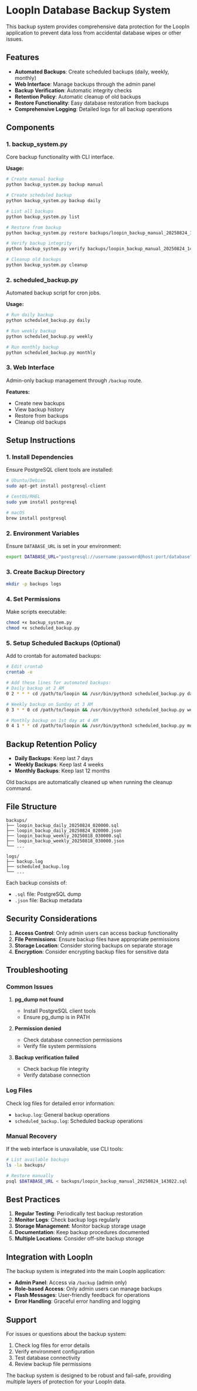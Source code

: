 # LoopIn Database Backup System

This backup system provides comprehensive data protection for the LoopIn application to prevent data loss from accidental database wipes or other issues.

## Features

- **Automated Backups**: Create scheduled backups (daily, weekly, monthly)
- **Web Interface**: Manage backups through the admin panel
- **Backup Verification**: Automatic integrity checks
- **Retention Policy**: Automatic cleanup of old backups
- **Restore Functionality**: Easy database restoration from backups
- **Comprehensive Logging**: Detailed logs for all backup operations

## Components

### 1. backup_system.py
Core backup functionality with CLI interface.

**Usage:**
```bash
# Create manual backup
python backup_system.py backup manual

# Create scheduled backup
python backup_system.py backup daily

# List all backups
python backup_system.py list

# Restore from backup
python backup_system.py restore backups/loopin_backup_manual_20250824_143022.sql

# Verify backup integrity
python backup_system.py verify backups/loopin_backup_manual_20250824_143022.sql

# Cleanup old backups
python backup_system.py cleanup
```

### 2. scheduled_backup.py
Automated backup script for cron jobs.

**Usage:**
```bash
# Run daily backup
python scheduled_backup.py daily

# Run weekly backup
python scheduled_backup.py weekly

# Run monthly backup
python scheduled_backup.py monthly
```

### 3. Web Interface
Admin-only backup management through `/backup` route.

**Features:**
- Create new backups
- View backup history
- Restore from backups
- Cleanup old backups

## Setup Instructions

### 1. Install Dependencies
Ensure PostgreSQL client tools are installed:

```bash
# Ubuntu/Debian
sudo apt-get install postgresql-client

# CentOS/RHEL
sudo yum install postgresql

# macOS
brew install postgresql
```

### 2. Environment Variables
Ensure `DATABASE_URL` is set in your environment:

```bash
export DATABASE_URL="postgresql://username:password@host:port/database"
```

### 3. Create Backup Directory
```bash
mkdir -p backups logs
```

### 4. Set Permissions
Make scripts executable:

```bash
chmod +x backup_system.py
chmod +x scheduled_backup.py
```

### 5. Setup Scheduled Backups (Optional)
Add to crontab for automated backups:

```bash
# Edit crontab
crontab -e

# Add these lines for automated backups:
# Daily backup at 2 AM
0 2 * * * cd /path/to/loopin && /usr/bin/python3 scheduled_backup.py daily

# Weekly backup on Sunday at 3 AM
0 3 * * 0 cd /path/to/loopin && /usr/bin/python3 scheduled_backup.py weekly

# Monthly backup on 1st day at 4 AM
0 4 1 * * cd /path/to/loopin && /usr/bin/python3 scheduled_backup.py monthly
```

## Backup Retention Policy

- **Daily Backups**: Keep last 7 days
- **Weekly Backups**: Keep last 4 weeks
- **Monthly Backups**: Keep last 12 months

Old backups are automatically cleaned up when running the cleanup command.

## File Structure

```
backups/
├── loopin_backup_daily_20250824_020000.sql
├── loopin_backup_daily_20250824_020000.json
├── loopin_backup_weekly_20250818_030000.sql
├── loopin_backup_weekly_20250818_030000.json
└── ...

logs/
├── backup.log
├── scheduled_backup.log
└── ...
```

Each backup consists of:
- `.sql` file: PostgreSQL dump
- `.json` file: Backup metadata

## Security Considerations

1. **Access Control**: Only admin users can access backup functionality
2. **File Permissions**: Ensure backup files have appropriate permissions
3. **Storage Location**: Consider storing backups on separate storage
4. **Encryption**: Consider encrypting backup files for sensitive data

## Troubleshooting

### Common Issues

1. **pg_dump not found**
   - Install PostgreSQL client tools
   - Ensure pg_dump is in PATH

2. **Permission denied**
   - Check database connection permissions
   - Verify file system permissions

3. **Backup verification failed**
   - Check backup file integrity
   - Verify database connection

### Log Files

Check log files for detailed error information:
- `backup.log`: General backup operations
- `scheduled_backup.log`: Scheduled backup operations

### Manual Recovery

If the web interface is unavailable, use CLI tools:

```bash
# List available backups
ls -la backups/

# Restore manually
psql $DATABASE_URL < backups/loopin_backup_manual_20250824_143022.sql
```

## Best Practices

1. **Regular Testing**: Periodically test backup restoration
2. **Monitor Logs**: Check backup logs regularly
3. **Storage Management**: Monitor backup storage usage
4. **Documentation**: Keep backup procedures documented
5. **Multiple Locations**: Consider off-site backup storage

## Integration with LoopIn

The backup system is integrated into the main LoopIn application:

- **Admin Panel**: Access via `/backup` (admin only)
- **Role-based Access**: Only admin users can manage backups
- **Flash Messages**: User-friendly feedback for operations
- **Error Handling**: Graceful error handling and logging

## Support

For issues or questions about the backup system:

1. Check log files for error details
2. Verify environment configuration
3. Test database connectivity
4. Review backup file permissions

The backup system is designed to be robust and fail-safe, providing multiple layers of protection for your LoopIn data.
